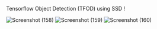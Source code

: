 Tensorflow Object Detection (TFOD) using SSD !

![Screenshot (158)](https://user-images.githubusercontent.com/86067050/155890554-2c49c668-70ca-4119-999f-34ea9ae89062.png)
![Screenshot (159)](https://user-images.githubusercontent.com/86067050/155890565-68e5b20e-8acd-48f2-be74-4f08c020778b.png)
![Screenshot (160)](https://user-images.githubusercontent.com/86067050/155890598-aee56a7b-a547-47d9-90ed-0ff4b4a30b93.png)

